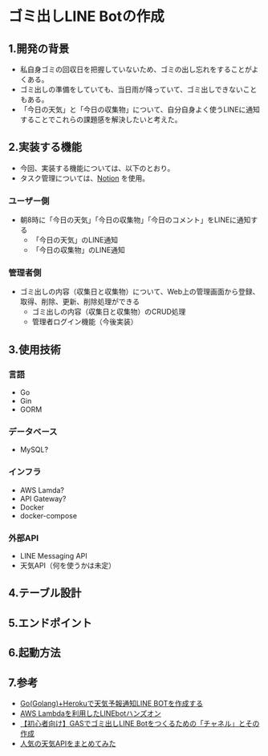 # ゴミ出しLINE Botの作成

## 1.開発の背景
- 私自身ゴミの回収日を把握していないため、ゴミの出し忘れをすることがよくある。
- ゴミ出しの準備をしていても、当日雨が降っていて、ゴミ出しできないこともある。
- 「今日の天気」と「今日の収集物」について、自分自身よく使うLINEに通知することでこれらの課題感を解決したいと考えた。

## 2.実装する機能
- 今回、実装する機能については、以下のとおり。
- タスク管理については、[Notion](https://separate-decade-f0a.notion.site/382acc6839c348c9a10b9041d163b33c?v=1352c1b85d8544789e0ffad9c0e6524d) を使用。
### ユーザー側
- 朝8時に「今日の天気」「今日の収集物」「今日のコメント」をLINEに通知する
    - 「今日の天気」のLINE通知
    - 「今日の収集物」のLINE通知
### 管理者側
- ゴミ出しの内容（収集日と収集物）について、Web上の管理画面から登録、取得、削除、更新、削除処理ができる
    - ゴミ出しの内容（収集日と収集物）のCRUD処理
    - 管理者ログイン機能（今後実装）

## 3.使用技術
### 言語
- Go
- Gin
- GORM

### データベース
- MySQL?

### インフラ
- AWS Lamda?
- API Gateway?
- Docker
- docker-compose

### 外部API
- LINE Messaging API
- 天気API（何を使うかは未定）

## 4.テーブル設計

## 5.エンドポイント

## 6.起動方法


## 7.参考
- [Go(Golang)+Herokuで天気予報通知LINE BOTを作成する](https://qiita.com/yuki_0920/items/cbdbd5220a6a8b4eef19)
- [AWS Lambdaを利用したLINEbotハンズオン](https://cloud5.jp/aws-lambda_line-api/)
- [【初心者向け】GASでゴミ出しLINE Botをつくるための「チャネル」とその作成](https://tonari-it.com/gas-line-bot-create-channel/)
- [人気の天気APIをまとめてみた](https://qiita.com/cnakano/items/ff3fd90f685f4ca363cc)